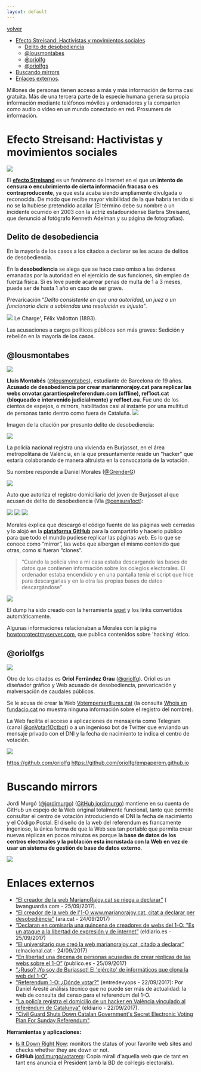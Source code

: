 ```yaml
---
layout: default
---
```


[volver](./)

* [Efecto Streisand: Hactivistas y movimientos sociales]()
	* [Delito de desobediencia](#delito-de-desobediencia)
	* [@lousmontabes](#@lousmontabes)
	* [@oriolfg](#@oriolfg)
	* [@oriolfgs](#@oriolfgs)
* [Buscando mirrors](#buscando-mirrors)
* [Enlaces externos](#enlaces-externos).

Millones de personas tienen acceso a más y más información de forma casi gratuita. Más de una tercera parte de la especie humana genera su propia información mediante teléfonos móviles y ordenadores y la comparten como audio o vídeo en un mundo conectado en red. Prosumers de información.

# Efecto Streisand: Hactivistas y movimientos sociales

![](images/wwwmarianorajoycat.jpg)

El **[efecto Streisand](https://es.wikipedia.org/wiki/Efecto_Streisand)** es un fenómeno de Internet en el que un **intento de censura o encubrimiento de cierta información fracasa o es contraproducente**, ya que esta acaba siendo ampliamente divulgada o reconocida. De modo que recibe mayor visibilidad de la que habría tenido si no se la hubiese pretendido acallar (El término debe su nombre a un incidente ocurrido en 2003 con la actriz estadounidense Barbra Streisand, que denunció al fotógrafo Kenneth Adelman y su página de fotografías).

## Delito de desobediencia

En la mayoría de los casos a los citados a declarar se les acusa de delitos de desobediencia. 

En la **desobediencia** se alega que se hace caso omiso a las órdenes emanadas por la autoridad en el ejercicio de sus funciones, sin empleo de fuerza física. Si es leve puede acarrear penas de multa de 1 a 3 meses, puede ser de hasta 1 año en caso de ser grave.

Prevaricación “*Delito consistente en que una autoridad, un juez o un funcionario dicte a sabiendas una resolución es injusta*".

![](images/rebelion_felix_vallotton_1983.jpg)
Le Charge', Félix Vallotton (1893).

Las acusaciones a cargos políticos públicos son más graves: Sedición y rebelión en la mayoría de los casos.

## @lousmontabes

![](images/lluis_montabes_twitter.PNG)

**Lluis Montabés** ([@lousmontabes](https://twitter.com/lousmontabes)), estudiante de Barcelona de 19 años. **Acusado de desobediencia por crear marianmorajoy.cat para replicar las webs onvotar.garantiespelreferendum.com (offline), ref1oct.cat (bloqueado e intervenido judicialmente) y ref1oct.eu**. Fue uno de los cientos de espejos, o mirrors, habilitados casi al instante por una multitud de personas tanto dentro como fuera de Cataluña. 
![](images/tfno_citados_detenidos.jpg)

Imagen de la citación por presunto delito de desobediencia:

![](images/citacion_declarar_lluis_montabes.jpg)

La policía nacional registra una vivienda en Burjassot, en el área metropolitana de València, en la que presuntamente reside un "hacker" que estaría colaborando de manera altruista en la convocatoria de la votación.

Su nombre responde a Daniel Morales ([@GrenderG](https://twitter.com/GrenderG))  

![](images/daniel_morales_twitter.PNG)

Auto que autoriza el registro domiciliario del joven de Burjassot al que acusan de delito de desobediencia (Vía [@censura1oct](https://twitter.com/censura1oct)):

![](images/morales_orden_registro_domicilio_1.jpg)
![](images/morales_orden_registro_domicilio_2.jpg)
![](images/morales_orden_registro_domicilio_3.jpg)


Morales explica que descargó el código fuente de las páginas web cerradas y lo alojó en la **[plataforma GitHub](https://github.com/grenderg)** para la compartirlo y hacerlo público para que todo el mundo pudiese replicar las páginas web. Es lo que se conoce como “mirror”, las webs que albergan el mismo contenido que otras, como si fueran “clones”.

> “Cuando la policía vino a mi casa estaba descargando las bases de datos que contienen información sobre los colegios electorales. El ordenador estaba encendido y en una pantalla tenía el script que hice para descargarlas y en la otra las propias bases de datos descargándose”

![](images/daniel_morales_1.PNG)

El dump ha sido creado con la herramienta [wget](https://www.gnu.org/software/wget/) y los links convertidos automáticamente.

Algunas informaciones relacionaban a Morales con la página [howtoprotectmyserver.com](http://howtoprotectmyserver.com/), que publica contenidos sobre 'hacking' ético.

## @oriolfgs

![](images/tweet_citacion_oriol_ferrandez.PNG)

Otro de los citados es **Oriol Ferràndez Grau** ([@oriolfg](https://twitter.com/oriolfg)). Oriol es un diseñador gráfico y Web acusado de desobediencia, prevaricación y malversación de caudales públicos.  

Se le acusa de crear la Web [Votemperserlliures.cat](https://votemperserlliures.cat/) (la consulta [Whois en fundacio.cat](http://fundacio.cat/es/whois) no muestra ninguna información sobre el registro del nombre).  

La Web facilita el acceso a aplicaciones de mensajería como Telegram (canal  [@onVotar1Octbot](http://t.me/onVotar1Octbot)) o a un ingenioso bot de Twitter que enviando un mensaje privado con el DNI y la fecha de nacimiento te indica el centro de votación. 

![](images/web_votemperserlliures_cat.PNG)

https://github.com/oriolfg
https://github.com/oriolfg/empaperem.github.io	

# Buscando mirrors

Jordi Murgó ([@jordimurgo](https://twitter.com/jordimurgo)) ([GitHub jordimurgo](https://github.com/jordimurgo)) mantiene en su cuenta de GitHub un espejo de la Web original totalmente funcional, tanto que permite consultar el centro de votación introduciendo el DNI la fecha de nacimiento y el Código Postal. El diseño de la web del referendum es francamente ingenioso, la única forma de que la Web sea tan portable que permita crear nuevas réplicas en pocos minutos es porque **la base de datos de los centros electorales y la población esta incrustada con la Web en vez de usar un sistema de gestión de base de datos externo**. 
	  
![](images/jordimurgo_github_io_votarem_on_votar.PNG)



# Enlaces externos

* [“El creador de la web MarianoRajoy.cat se niega a declarar”](http://www.lavanguardia.com/politica/20170925/431557550642/marianorajoycat-lluis-montabes-declarar-web-referendum.html) ( lavanguardia.com - 25/09/2017).
* [“El creador de la web de l'1-O www.marianorajoy.cat, citat a declarar per desobediència”](http://www.ara.cat/politica/creador-marianorajoycat-citat-declarar-desobediencia_0_1875412620.html) (ara.cat - 24/09/2017)
* [“Declaran en comisaría una quincena de creadores de webs del 1-O: "Es un ataque a la libertad de expresión y de internet”](http://www.eldiario.es/catalunya/Declaran-comisaria-creadores-libertad-expresion_0_690481113.html) (eldiario.es - 25/09/2017)
* [“El universitario que creó la web marianorajoy.cat, citado a declarar”](http://www.elnacional.cat/es/politica/creador-web-marianorajoycat-referendum_194862_102.html) (elnacional.cat - 24/09/2017) 
* [“En libertad una decena de personas acusadas de crear réplicas de las webs sobre el 1-O”](http://www.publico.es/espana/libertad-decena-personas-acusadas-crear.html) (publico.es - 25/09/2017)
* ["¿Ruso? ¡Yo soy de Burjassot! El 'ejército' de informáticos que clona la web del 1-O"](https://www.elconfidencial.com/tecnologia/2017-09-28/rederendum-cataluna-hackers-webs-rusia_1451339/).
* ["Referendum 1-O: ¿Dónde votar?"](http://www.entredevyops.es/posts/referendum-votar.html) (entredevyops - 22/09/2017): Por Daniel Aresté análisis técnico que no puede ser más de actualidad: la web de consulta del censo para el referendum del 1-O.
* ["La policía registra el domicilio de un hacker en València vinculado al referéndum de Catalunya"](http://www.eldiario.es/cv/Registran-domicilio-Valencia-referendum-Catalunya_0_689431960.html) (eldiario - 22/09/2017).
* ["Civil Guard Shuts Down Catalan Government's Secret Electronic Voting Plan For Sunday Referendum"](https://www.thespainreport.com/articles/1168-170930162411-civil-guard-shuts-down-catalan-government-s-secret-electronic-voting-plan-for-sunday-referendum).


**Herramientas y aplicaciones:**

* [Is It Down Right Now](http://www.isitdownrightnow.com/): monitors the status of your favorite web sites and checks whether they are down or not.
* **GitHub** [jordimurgo/votarem](https://github.com/jordimurgo/votarem): Copia mirall d'aquella web que de tant en tant ens anuncia el President (amb la BD de col·legis electorals).
